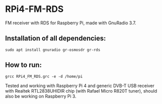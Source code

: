 # RPi4-FM-RDS

FM receiver with RDS for Raspberry Pi, made with GnuRadio 3.7.

## Installation of all dependencies:
``` sudo apt install gnuradio gr-osmosdr gr-rds ```

## How to run:
``` grcc RPi4_FM_RDS.grc -e -d /home/pi ```

Tested and working with Raspberry Pi 4 and generic DVB-T USB receiver with Realtek RTL2838UHIDIR chip (with Rafael Micro R820T tuner), should also be working on Raspberry Pi 3.
